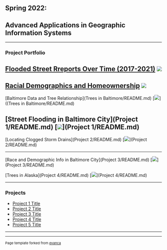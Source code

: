 ## Spring 2022: 
## Advanced Applications in Geographic Information Systems

---

### Project Portfolio

[Flooded Street Rreports Over Time (2017-2021)](Project1_486/README.md)
[<img src="Project1_486/BIN/ezgif.com-gif-maker.gif?raw=true"/>](Project1_486/README.md)
---

[Racial Demographics and Homeownership](Project1_486/README2.md)
[<img src="Project1_486/BIN/blackownership.png?raw=true"/>](Project1_486/README2.md)
---

[Baltimore Data and Tree Relationship](Trees in Baltimore/README.md)
[<img src="Trees in Baltimore/BIN/treesperm.png?raw=true"/>]((Trees in Baltimore/README.md)

[Street Flooding in Baltimore City](Project 1/README.md)
[<img src="Project 1/BIN/311 flooding reports by neighborhood.pdf?raw=true"/>](Project 1/README.md)
---

[Locating Clogged Storm Drains](Project 2/README.md)
[<img src="Project 2/BIN/2020stormdrains.pdf?raw=true"/>](Project 2/README.md)

---
[Race and Demographic Info in Baltimore City](Project 3/README.md)
[<img src="Project 3/BIN/baltimorebyrace.png?raw=true"/>](Project 3/README.md)

[Trees in Alaska](Project 4/README.md) 
[<img src="Project 4/BIN/alaska trees.png?raw=true"/>](Project 4/README.md)

---

### Projects

- [Project 1 Title](http://example.com/)
- [Project 2 Title](http://example.com/)
- [Project 3 Title](http://example.com/)
- [Project 4 Title](http://example.com/)
- [Project 5 Title](http://example.com/)

---




---
<p style="font-size:11px">Page template forked from <a href="https://github.com/evanca/quick-portfolio">evanca</a></p>
<!-- Remove above link if you don't want to attibute -->
